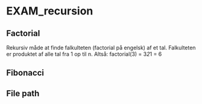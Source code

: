 # EXAM_recursion

## Factorial 
Rekursiv måde at finde falkulteten (factorial på engelsk) af et tal. Falkulteten er produktet af alle tal fra 1 op til n.
Altså: factorial(3) = 3*2*1 = 6

## Fibonacci 

## File path 
